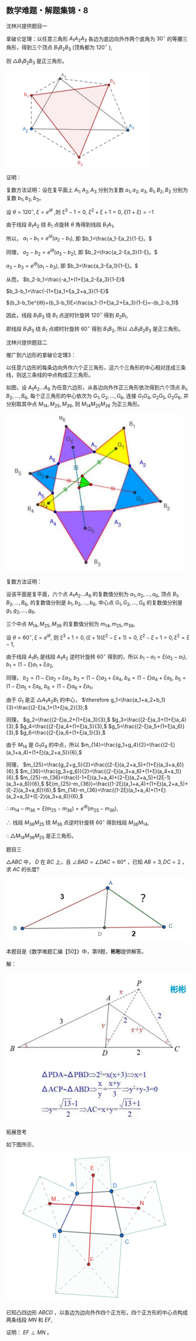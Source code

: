 ## 数学难题・解题集锦・8

沈林兴提供题目一

拿破仑定理：以任意三角形 $A_1A_2A_3$ 各边为底边向外作两个底角为 $30^{\circ}$ 的等腰三角形，得到三个顶点 $B_1B_2B_3$ (顶角都为 $120^{\circ}$ ), 

则 $\triangle B_1B_2B_3$ 是正三角形。

![图](/pics/p66-1.png)

证明：

复数方法证明：设在复平面上 $A_1,A_2,A_3$ 分别为复数 $a_1,a_2,a_3,$ $B_1,B_2,B_3$ 分别为复数 $b_1,b_2,b_3。$ 

设 $θ=120^{\circ},ξ=e^{iθ}$ ,则 $ξ^3-1=0,$ $ξ^2+ξ+1=0,$ $ξ(1+ξ)=-1$

由于线段 $B_1A_2$ 绕 $B_1$ 点旋转 $θ$ 角得到线段 $B_1A_1,$

所以， $a_1-b_1=e^{iθ}(a_2-b_1),$ 即 $b_1=\frac{a_1-ξa_2}{1-ξ}。$

同理， $a_2-b_2=e^{iθ}(a_3-b_2),$ 即 $b_2=\frac{a_2-ξa_3}{1-ξ}。$

$a_3-b_3=e^{iθ}(a_1-b_3),$ 即 $b_3=\frac{a_3-ξa_1}{1-ξ}。$

从而， $b_2-b_1=\frac{-a_1+(1+ξ)a_2-ξa_3}{1-ξ}$

$b_3-b_1=\frac{-(1+ξ)a_1+ξa_2+a_3}{1-ξ}$

$(b_3-b_1)e^{iθ}=(b_3-b_1)ξ=\frac{a_1-(1+ξ)a_2+ξa_3}{1-ξ}=-(b_2-b_1)$

因此，线段 $B_1B_3$ 绕 $B_1$ 点逆时针旋转 $120^{\circ}$ 得到 $B_2B_1,$ 

即线段 $B_1B_3$ 绕 $B_1$ 点顺时针旋转 $60^{\circ}$ 得到 $B_1B_2,$ 所以 $\triangle B_1B_2B_3$ 是正三角形。

沈林兴提供题目二

推广到六边形的拿破仑定理3：

以任意六边形的每条边向外作六个正三角形，这六个三角形的中心相对连成三条线，则这三条线的中点构成正三角形。 

如图，设 $A_1A_2...A_6$ 为任意六边形，从各边向外作正三角形依次得到六个顶点 $B_1,B_2,...,B_6,$ 每个正三角形的中心依次为 $G_1,G_2,...,G_6,$ 连接 $G_1G_4,G_2G_5,G_3G_6,$ 并分别取其中点 $M_{14},M_{25},M_{36},$ 则 $M_{14}M_{25}M_{36}$ 为正三角形。

![图](/pics/p66-2.png)

复数方法证明：

设该平面是复平面，六个点 $A_1A_2...A_6$ 的复数值分别为 $a_1,a_2,...,a_6,$ 顶点 $B_1,B_2,...,B_6,$ 的复数值分别是 $b_1,b_2,...,b_6,$ 中心点 $G_1,G_2,...,G_6$ 的复数值分别是 $g_1,g_2,...,g_6,$ 

三个中点 $M_{14},M_{25},M_{36}$ 的复数值分别为 $m_{14},m_{25},m_{36},$ 

设 $θ=60^{\circ},ξ=e^{iθ},$ 则 $ξ^3+1=0,(ξ+1)(ξ^2-ξ+1)=0,$ $ξ^2-ξ+1=0,ξ^2=ξ-1,$ 

由于线段 $A_1B_1$ 是线段 $A_1A_2$ 逆时针旋转 $60^{\circ}$ 得到的，所以 $b_1-a_1=ξ(a_2-a_1),$ $b_1=(1-ξ)a_1+ξa_2,$ 

同理， $b_2=(1-ξ)a_2+ξa_3,$ $b_3=(1-ξ)a_3+ξa_4,$ $b_4=(1-ξ)a_4+ξa_5,$ $b_5=(1-ξ)a_5+ξa_6,$ $b_6=(1-ξ)a_6+ξa_1。$ 

由于 $G_1$ 是正 $\triangle A_1A_2B_1$ 的中心， $\therefore g_1=\frac{a_1+a_2+b_1}{3}=\frac{(2-ξ)a_1+(1+ξ)a_2}{3},$ 

同理， $g_2=\frac{(2-ξ)a_2+(1+ξ)a_3}{3},$ $g_3=\frac{(2-ξ)a_3+(1+ξ)a_4}{3},$ $g_4=\frac{(2-ξ)a_4+(1+ξ)a_5}{3},$ $g_5=\frac{(2-ξ)a_5+(1+ξ)a_6)}{3},$ $g_6=\frac{(2-ξ)a_6+(1+ξ)a_1}{3},$ 

由于 $M_{14}$ 是 $G_1G_4$ 的中点，所以 $m_{14}=\frac{g_1+g_4}{2}=\frac{(2-ξ)(a_1+a_4)+(1+ξ)(a_2+a_5)}{6},$ 

同理， $m_{25}=\frac{g_2+g_5}{2}=\frac{(2-ξ)(a_2+a_5)+(1+ξ)(a_3+a_6)}{6},$ $m_{36}=\frac{g_3+g_6)}{2}=\frac{(2-ξ)(a_3+a_6)+(1+ξ)(a_4+a_1)}{6},$ $m_{25}-m_{36}=\frac{(-1+ξ)(a_1+a_4)+(2-ξ)(a_2+a_5)+(2ξ-1)(a_3+a_6)}{6},$ $ξ(m_{25}-m_{36})=\frac{(1-2ξ)(a_1+a_4)+(1+ξ)(a_2+a_5)+(ξ-2)(a_3+a_6)}{6},$ $m_{14}-m_{36}=\frac{(1-2ξ)(a_1+a_4)+(1+ξ)(a_2+a_5)+(ξ-2)(a_3+a_6)}{6},$ 

$\therefore m_{14}-m_{36}=ξ(m_{25}-m_{36})=e^{iθ}(m_{25}-m_{36}),$ 

$\therefore$ 线段 $M_{36}M_{25}$ 绕 $M_{36}$ 点逆时针旋转 $60^{\circ}$ 得到线段 $M_{36}M_{14},$ 

$\therefore \triangle M_{14}M_{36}M_{25}$ 是正三角形。 

题目三

$\triangle ABC$ 中， $D$ 在 $BC$ 上，且 $\angle BAD=\angle DAC=60°$ ，已知 $AB=3,DC=2$ ，求 $AC$ 的长度?

![图](/pics/p66-3.png)

本题目是《数学难题汇编【50】》中，第9题，**彬彬**提供解答。

解：

![图](/pics/p66-4.png)

拓展思考

如下图所示，

![图](/pics/p66-5.png)

已知凸四边形 $ABCD$ ，以各边为边向外作四个正方形，四个正方形的中心点构成两条线段 $MN$ 和 $EF,$

证明： $EF\perp MN$ 。



